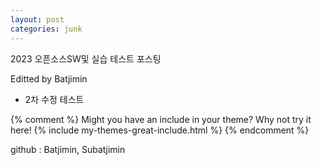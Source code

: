 ```yaml
---
layout: post
categories: junk
---
```


2023 오픈소스SW및 실습 테스트 포스팅

Editted by Batjimin
+ 2차 수정 테스트

{% comment %}
Might you have an include in your theme? Why not try it here!
{% include my-themes-great-include.html %}
{% endcomment %}

github : Batjimin, Subatjimin
